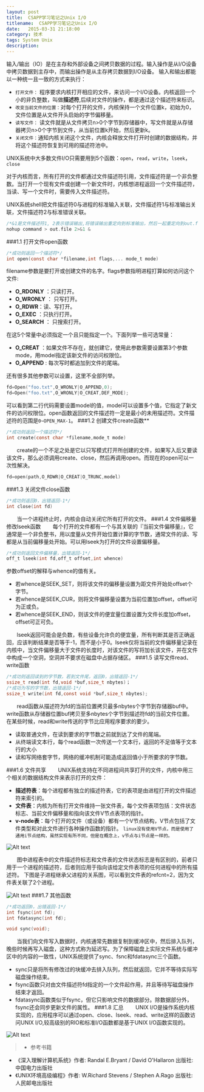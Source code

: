 ```yaml
---
layout: post
title:  CSAPP学习笔记之Unix I/O
titlename:  CSAPP学习笔记之Unix I/O
date:  	2015-03-31 21:18:00  
category: 技术
tags: System Unix
description:
---
```

输入/输出（IO）是在主存和外部设备之间拷贝数据的过程。输入操作是从I/O设备中拷贝数据到主存中，而输出操作是从主存拷贝数据到I/O设备。
输入和输出都能以一种统一且一致的方式来执行：

- `打开文件：` 程序要求内核打开相应的文件，来访问一个I/O设备。内核返回一个小的非负整数，叫做**描述符**,后续对文件的操作，都是通过这个描述符来标识。
- `改变当前文件的位置：`对每个打开的文件，内核保持一个文件位置k，初始为0，文件位置是从文件开头启始的字节偏移量。
- `读写文件：` 读文件就是从文件拷贝n>0个字节到存储器中，写文件就是从存储器拷贝n>0个字节到文件，从当前位置k开始，然后更新k。
- `关闭文件：`通知内核关闭这个文件，内核会释放文件打开时创建的数据结构，并将这个描述符恢复到可用的描述符池中。

UNIX系统中大多数文件I/O只需要用到5个函数：`open`，`read`，`write`，`lseek`，`close`

对于内核而言，所有打开的文件都通过文件描述符引用，文件描述符是一个非负整数。当打开一个现有文件或创建一个新文件时，内核想进程返回一个文件描述符，当读、写一个文件时，需要传入文件描述符。

UNIX系统shell把文件描述符0与进程的标准输入关联，文件描述符1与标准输出关联，文件描述符2与标准错误关联。

```c
/*&1是文件描述符1, 2表示错误输出,将错误输出重定向到标准输出，然后一起重定向到out.file中。*/
nohup command > out.file 2>&1 &
```
###1.1 打开文件open函数
```c
/*成功则返回一个描述符*/
int open(const char *filename,int flags,... mode_t mode)
```
filename参数是要打开或创建文件的名字。flags参数指明进程打算如何访问这个文件:

- **O_RDONLY** ：只读打开。
- **O_WRONLY** ： 只写打开。
- **O_RDWR**：读、写打开。
- **O_EXEC** ：只执行打开。
- **O_SEARCH** ： 只搜索打开。

在这5个常量中必须指定一个且只能指定一个。下面列举一些可选常量：

- **O_CREAT** ：如果文件不存在，就创建它，使用此参数需要设置第3个参数mode，用model指定该新文件的访问权限位。
- **O_APPEND** :  每次写时都追加到文件的尾端。

还有很多其他参数可以设置，这里不全部列举。

```c
fd=Open("foo.txt",O_WRONLY|O_APPEND,0);
fd=Open("foo.txt",O_WRONLY|O_CREAT,DEF_MODE);
```
可以看到第二行代码需要设置model的值，model可以设置多个值，它指定了新文件的访问权限位。open函数返回的文件描述符一定是最小的未用描述符。文件描述符的范围是`0~OPEN_MAX-1`。
###1.2 创建文件create函数**
```c
/*成功则返回一个描述符*/
int create(const char *filename,mode_t mode)
```
&nbsp; &nbsp; &nbsp; &nbsp;create的一个不足之处是它以只写模式打开所创建的文件，如果写入后又要读该文件，那么必须调用create、close，然后再调用open。而现在的open可以一次性解决。

```c
fd=open(path,O_RDWR|O_CREAT|O_TRUNC,model)
```
###1.3 关闭文件close函数
```c
/*成功则返回0，出错返回-1*/
int close(int fd)
```
&nbsp; &nbsp; &nbsp; &nbsp;当一个进程终止时，内核会自动关闭它所有打开的文件。
###1.4 文件偏移量修改lseek函数
&nbsp; &nbsp; &nbsp; &nbsp;每个打开的文件都有一个与其关联的『当前文件偏移量』，它通常是一个非负整书，用以度量从文件开始位置计算的字节数，通常文件的读、写都是从当前偏移量处开始。可以用lseek为打开的文件设置偏移量。

```c
/*成功则返回文件偏移量，出错返回-1*/
off_t lseek(int fd,off_t offset,int whence)
```
参数offset的解释与whence的值有关。

- 若whence是SEEK_SET，则将该文件的偏移量设置为距文件开始处offset个字节。
- 若whence是SEEK_CUR，则将文件偏移量设置为当前位置加offset，offset可为正或负。
- 若whence是SEEK_END，则该文件的便宜量位置设置为文件长度加offset，offset可正可负。

&nbsp; &nbsp; &nbsp; &nbsp;lseek返回可能会是负数，有些设备允许负的便宜量，所有判断其是否正确返回，应该判断结果是否等于-1，而不是小于0。lseek仅将当前的文件偏移量记录在内核中，当文件偏移量大于文件的长度时，对该文件的写将加长该文件，并在文件中构成一个空洞，空洞并不要求在磁盘中占据存储区。
###1.5 读写文件read、write函数
```c
/*成功则返回读到的字节数，若到文件尾，返回0，出错返回-1*/
ssize_t read(int fd,void *buf,size_t nbytes)；
/*成功为写的字节数，出错返回-1*/
ssize_t write(int fd,const void *buf,size_t nbytes);
```
&nbsp; &nbsp; &nbsp; &nbsp;read函数从描述符为fd的当前位置拷贝最多nbytes个字节到存储器buf中。write函数从存储器位置buf拷贝至多nbytes个字节到描述符fd的当前文件位置。
在某些时候，read和write传送的字节比应用程序要求的要少。

- 读取普通文件，在读到要求的字节数之前就到达了文件的尾端。
- 从终端读文本行，每个read函数一次传送一个文本行，返回的不足值等于文本行的大小
- 读和写网络套字节，网络的缓冲机制可能造成返回值小于所要求的字节数。

###1.6 文件共享
&nbsp; &nbsp; &nbsp; &nbsp;UNIX系统支持在不同进程间共享打开的文件，内核中用三个相关的数据结构文件来表示打开的文件：

- **描述符表**：每个进程都有独立的描述符表，它的表项是由进程打开的文件描述符来索引的。
- **文件表**：内核为所有打开文件维持一张文件表，每个文件表项包括：文件状态标志、当前文件偏移量和指向该文件V节点表项的指针。
- **v-node表**：每个打开的文件（或设备）都有一个V节点结构，V节点包括了文件类型和对此文件进行各种操作函数的指针。
`linux没有使用V节点，而是使用了通用i节点结构，虽然实现有所不同，但是在概念上，v节点与i节点是一样的。`

![Alt text](/public/img/technology/20150331-1.png)

&nbsp; &nbsp; &nbsp; &nbsp;图中进程表中的文件描述符标志和文件表的文件状态标志是有区别的，前者只用于一个进程的描述符，后者则应用于指向该给定文件表项的任何进程中的所有描述符。
下图是子进程继承父进程的关系图，可以看到文件表的refcnt=2，因为文件表关联了2个进程。

![Alt text](/public/img/technology/20150331-2.png)
###1.7 其他函数
```c
/*成功返回0，出错返回-1*/
int fsync(int fd);
int fdatasync(int fd);

void sync(void);
```
&nbsp; &nbsp; &nbsp; &nbsp;当我们向文件写入数据时，内核通常先数据复制到缓冲区中，然后排入队列，晚些时候再写入磁盘，这种方式称为延迟写。为了保障磁盘上实际文件系统与缓冲区中的内容的一致性，UNIX系统提供了sync、fsnc和fdatasync三个函数。
- sync只是将所有修改过的块缓冲去排入队列，然后就返回，它并不等待实际写磁盘操作结束。
- fsync函数只对由文件描述符fd指定的一个文件起作用，并且等待写磁盘操作结束才返回。
- fdatasync函数类似于fsync，但它只影响文件的数据部分。除数据部分外，fsync还会同步更新文件的属性。
###1.8 汇总
&nbsp; &nbsp; &nbsp; &nbsp;UNIX I/O是操作系统内核实现的，应用程序可以通过open、close、lseek、read、write这样的函数访问UNIX I/O,较高级别的RIO和标准I/O函数都是基于UNIX I/O函数实现的。

![Alt text](/public/img/technology/20150331-3.png)

> - 参考书籍
- 《深入理解计算机系统》作者: Randal E.Bryant / David O'Hallaron 出版社: 中国电力出版社
- 《UNIX环境高级编程》作者: W.Richard Stevens / Stephen A.Rago 出版社: 人民邮电出版社
